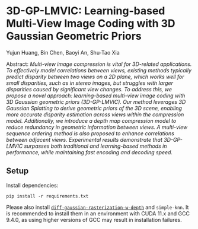 # 3D-GP-LMVIC: Learning-based Multi-View Image Coding with 3D Gaussian Geometric Priors
Yujun Huang, Bin Chen, Baoyi An, Shu-Tao Xia<br>

Abstract: *Multi-view image compression is vital for 3D-related applications. To effectively model correlations between views, existing methods typically predict disparity between two views on a 2D plane, which works well for small disparities, such as in stereo images, but struggles with larger disparities caused by significant view changes. To address this, we propose a novel approach: learning-based multi-view image coding with 3D Gaussian geometric priors (3D-GP-LMVIC). Our method leverages 3D Gaussian Splatting to derive geometric priors of the 3D scene, enabling more accurate disparity estimation across views within the compression model. Additionally, we introduce a depth map compression model to reduce redundancy in geometric information between views. A multi-view sequence ordering method is also proposed to enhance correlations between adjacent views. Experimental results demonstrate that 3D-GP-LMVIC surpasses both traditional and learning-based methods in performance, while maintaining fast encoding and decoding speed.*

## Setup
Install dependencies:
```shell
pip install -r requirements.txt
```
Please also install [`diff-gaussian-rasterization-w-depth`](https://github.com/JonathonLuiten/diff-gaussian-rasterization-w-depth) and `simple-knn`. It is recommended to install them in an environment with CUDA 11.x and GCC 9.4.0, as using higher versions of GCC may result in installation failures.
